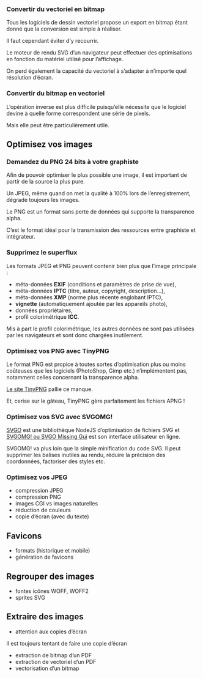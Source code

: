 
### Convertir du vectoriel en bitmap

Tous les logiciels de dessin vectoriel propose un export en bitmap étant donné que la conversion est simple à réaliser.

Il faut cependant éviter d’y recourrir.

Le moteur de rendu SVG d’un navigateur peut effectuer des optimisations en fonction du matériel utilisé pour l’affichage.

On perd également la capacité du vectoriel à s’adapter à n’importe quel résolution d’écran.

### Convertir du bitmap en vectoriel

L’opération inverse est plus difficile puisqu’elle nécessite que le logiciel devine à quelle forme correspondent une série de pixels.

Mais elle peut être particulièrement utile.

## Optimisez vos images

### Demandez du PNG 24 bits à votre graphiste

Afin de pouvoir optimiser le plus possible une image, il est important de partir de la source la plus pure.

Un JPEG, même quand on met la qualité à 100% lors de l’enregistrement, dégrade toujours les images.

Le PNG est un format sans perte de données qui supporte la transparence alpha.

C’est le format idéal pour la transmission des ressources entre graphiste et intégrateur.

### Supprimez le superflux

Les formats JPEG et PNG peuvent contenir bien plus que l’image principale :

- méta-données **EXIF**  (conditions et paramètres de prise de vue),
- méta-données **IPTC**  (titre, auteur, copyright, description…),
- méta-données **XMP** (norme plus récente englobant IPTC),
- **vignette** (automatiquement ajoutée par les appareils photo),
- données propriétaires,
- profil colorimétrique **ICC**.

Mis à part le profil colorimétrique, les autres données ne sont pas utilisées par les navigateurs et sont donc chargées inutilement.



### Optimisez vos PNG avec TinyPNG

Le format PNG est propice à toutes sortes d’optimisation plus ou moins coûteuses que les logiciels (PhotoShop, Gimp etc.) n’implémentent pas, notamment celles concernant la transparence alpha.

[Le site TinyPNG](https://tinypng.com/) pallie ce manque.

Et, cerise sur le gâteau, TinyPNG gère parfaitement les fichiers APNG !

### Optimisez vos SVG avec SVGOMG!

[SVGO](https://github.com/svg/svgo) est une bibliothèque NodeJS d’optimisation de fichiers SVG et [SVGOMG! ou SVGO Missing Gui](https://jakearchibald.github.io/svgomg/) est son interface utilisateur en ligne.

SVGOMG! va plus loin que la simple minification du code SVG. Il peut supprimer les balises inutiles au rendu, réduire la précision des coordonnées, factoriser des styles etc.

### Optimisez vos JPEG

- compression JPEG
- compression PNG
- images CGI vs images naturelles
- réduction de couleurs
- copie d’écran (avec du texte)

## Favicons

- formats (historique et mobile)
- génération de favicons

## Regrouper des images

- fontes icônes WOFF, WOFF2
- sprites SVG

## Extraire des images

- attention aux copies d’écran

Il est toujours tentant de faire une copie d’écran

- extraction de bitmap d’un PDF
- extraction de vectoriel d’un PDF
- vectorisation d’un bitmap
